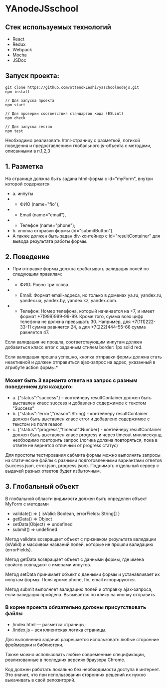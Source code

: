 # YAnodeJSschool

## Стек используемых технологий

- React
- Redux
- Webpack
- Mocha
- JSDoc

## Запуск проекта: 
```
git clone https://github.com/ottenokLeshi/yaschoolnodejs.git
npm install

// Для запуска проекта
npm start

// Для проверки соответствия стандартов кода (ESLint)
npm check

// Для запуска тестов
npm test
```

Необходимо реализовать html-страницу с разметкой, логикой поведения и предоставлением глобального js-объекта с методами, описанными в п.1,2,3

## 1. Разметка

На странице должна быть задана html-форма с id="myForm", внутри которой содержатся
* a. инпуты
* - ФИО (name="fio"),
* - Email (name="email"),
* - Телефон (name="phone");
* b. кнопка отправки формы (id="submitButton").
* А также должен быть задан div-контейнер с id="resultContainer" для вывода результата работы формы.

## 2. Поведение

* При отправке формы должна срабатывать валидация полей по следующим правилам:
* - ФИО: Ровно три слова.
* - Email: Формат email-адреса, но только в доменах ya.ru, yandex.ru, yandex.ua, yandex.by, yandex.kz, yandex.com.
* - Телефон: Номер телефона, который начинается на +7, и имеет формат +7(999)999-99-99. Кроме того, сумма всех цифр телефона не должна превышать 30. Например, для +7(111)222-33-11 сумма равняется 24, а для +7(222)444-55-66 сумма равняется 47.

Если валидация не прошла, соответствующим инпутам должен добавиться класс error с заданным стилем border: 1px solid red.

Если валидация прошла успешно, кнопка отправки формы должна стать неактивной и должен отправиться ajax-запрос на адрес, указанный в атрибуте action формы.*

### Может быть 3 варианта ответа на запрос с разным поведением для каждого:
* a. {"status":"success"} – контейнеру resultContainer должен быть выставлен класс success и добавлено содержимое с текстом "Success"
* b. {"status":"error","reason":String} - контейнеру resultContainer должен быть выставлен класс error и добавлено содержимое с текстом из поля reason
* c. {"status":"progress","timeout":Number} - контейнеру resultContainer должен быть выставлен класс progress и через timeout миллисекунд необходимо повторить запрос (логика должна повторяться, пока в ответе не вернется отличный от progress статус)

Для простоты тестирования сабмита формы можно выполнять запросы на статические файлы с разными подготовленными вариантами ответов (success.json, error.json, progress.json). Поднимать отдельный сервер с выдачей разных ответов будет избыточным.

## 3. Глобальный объект

В глобальной области видимости должен быть определен объект MyForm с методами
* validate() => { isValid: Boolean, errorFields: String[] }
* getData() => Object
* setData(Object) => undefined
* submit() => undefined

Метод validate возвращает объект с признаком результата валидации (isValid) и массивом названий полей, которые не прошли валидацию (errorFields).

Метод getData возвращает объект с данными формы, где имена свойств совпадают с именами инпутов.

Метод setData принимает объект с данными формы и устанавливает их инпутам формы. Поля кроме phone, fio, email игнорируются.

Метод submit выполняет валидацию полей и отправку ajax-запроса, если валидация пройдена. Вызывается по клику на кнопку отправить.


### В корне проекта обязательно должны присутствовать файлы
* /index.html — разметка страницы;
* /index.js – вся клиентская логика страницы.

Для выполнения задания разрешается использовать любые сторонние фреймворки и библиотеки.

Также можно использовать любые современные спецификации, реализованные в последних версиях браузера Chrome.

Код должен работать локально без необходимости доступа в интернет. Это значит, что при использовании сторонних решений их нужно выкачивать в свой репозиторий.
